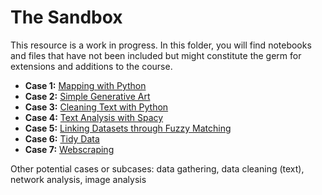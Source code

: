 # The Sandbox

This resource is a work in progress. In this folder, you will find notebooks and files that have not been included but might constitute the germ for extensions and additions to the course. 


- **Case 1:** [Mapping with Python]()
- **Case 2:** [Simple Generative Art]()
- **Case 3:** [Cleaning Text with Python]()
- **Case 4:** [Text Analysis with Spacy]()
- **Case 5:** [Linking Datasets through Fuzzy Matching]()
- **Case 6:** [Tidy Data]()
- **Case 7:** [Webscraping]()

Other potential cases or subcases: data gathering, data cleaning (text), network analysis, image analysis

